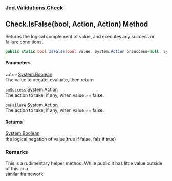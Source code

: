### [Jcd.Validations](Jcd_Validations.md 'Jcd.Validations').[Check](Jcd_Validations_Check.md 'Jcd.Validations.Check')
## Check.IsFalse(bool, Action, Action) Method
Returns the logical complement of value, and executes any success or failure conditions.  
```csharp
public static bool IsFalse(bool value, System.Action onSuccess=null, System.Action onFailure=null);
```
#### Parameters
<a name='Jcd_Validations_Check_IsFalse(bool_System_Action_System_Action)_value'></a>
`value` [System.Boolean](https://docs.microsoft.com/en-us/dotnet/api/System.Boolean 'System.Boolean')  
The value to negate, evaluate, then return
  
<a name='Jcd_Validations_Check_IsFalse(bool_System_Action_System_Action)_onSuccess'></a>
`onSuccess` [System.Action](https://docs.microsoft.com/en-us/dotnet/api/System.Action 'System.Action')  
The action to take, if any, when value == false.
  
<a name='Jcd_Validations_Check_IsFalse(bool_System_Action_System_Action)_onFailure'></a>
`onFailure` [System.Action](https://docs.microsoft.com/en-us/dotnet/api/System.Action 'System.Action')  
The action to take, if any, when value == false.
  
#### Returns
[System.Boolean](https://docs.microsoft.com/en-us/dotnet/api/System.Boolean 'System.Boolean')  
the logical negation of value(true if false, fals if true)
### Remarks
This is a rudimentary helper method. While public it has little value outside of this or a  
similar framework.  
